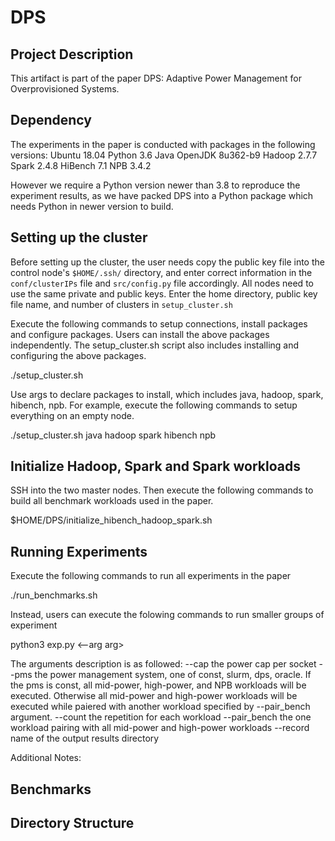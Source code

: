 # DPS

Project Description
----------------------------------------
This artifact is part of the paper DPS: Adaptive Power Management for Overprovisioned Systems.

Dependency
----------------------------------------
The experiments in the paper is conducted with packages in the following versions:
Ubuntu 18.04
Python 3.6
Java OpenJDK 8u362-b9
Hadoop 2.7.7
Spark 2.4.8
HiBench 7.1
NPB 3.4.2

However we require a Python version newer than 3.8 to reproduce the experiment results, as we
have packed DPS into a Python package which needs Python in newer version to build.

Setting up the cluster
----------------------------------------
Before setting up the cluster, the user needs copy the public key file into the control node's 
`$HOME/.ssh/` directory, and enter correct information in the `conf/clusterIPs` file
and `src/config.py` file accordingly. All nodes need to use the same private and public keys. Enter
the home directory, public key file name, and number of clusters in `setup_cluster.sh`

Execute the following commands to setup connections, install packages and configure packages.
Users can install the above packages independently. The setup_cluster.sh script also includes 
installing and configuring the above packages. 

./setup_cluster.sh <args>

Use args to declare packages to install, which includes java, hadoop, spark, hibench, npb. For
example, execute the following commands to setup everything on an empty node.

./setup_cluster.sh java hadoop spark hibench npb

Initialize Hadoop, Spark and Spark workloads
----------------------------------------
SSH into the two master nodes. Then execute the following commands to build all benchmark 
workloads used in the paper.

$HOME/DPS/initialize_hibench_hadoop_spark.sh


Running Experiments
----------------------------------------
Execute the following commands to run all experiments in the paper

./run_benchmarks.sh

Instead, users can execute the folowing commands to run smaller groups of experiment

python3 exp.py <--arg arg>

The arguments description is as followed:
--cap			the power cap per socket
--pms			the power management system, one of const, slurm, dps, oracle.
				If the pms is const, all mid-power, high-power, and NPB workloads will be executed.
				Otherwise all mid-power and high-power workloads will be executed while paiered with
				another workload specified by --pair_bench argument.
--count			the repetition for each workload
--pair_bench	the one workload pairing with all mid-power and high-power workloads
--record		name of the output results directory

Additional Notes:  

Benchmarks
----------------------------------------

Directory Structure  
----------------------------------------  
